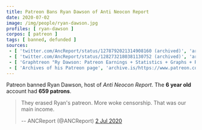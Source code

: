 ```yaml
---
title: Patreon Bans Ryan Dawson of Anti Neocon Report
date: 2020-07-02
image: /img/people/ryan-dawson.jpg
profiles: [ ryan-dawson ]
corpos: [ patreon ]
tags: [ banned, defunded ]
sources:
 - [ 'twitter.com/AncReport/status/1278792021314908160 (archived)', 'archive.vn/l9y84' ]
 - [ 'twitter.com/AncReport/status/1282732180381130752 (archived)', 'archive.vn/vcF90' ]
 - [ 'Graphtreon "Ry Dawson: Patreon Earnings + Statistics + Graphs + Rank"', 'graphtreon.com/creator/ryandawson' ]
 - [ 'Archives of his Patreon page', 'archive.is/https://www.patreon.com/ryandawson' ]
---
```


Patreon banned Ryan Dawson, host of _Anti Neocon Report_. The **6 year old**
account had **659 patrons**.
> They erased Ryan's patreon. More woke censorship. That was our main income.
>
> -- ANCReport (@ANCReport) [2 Jul 2020](http://archive.vn/l9y84)
